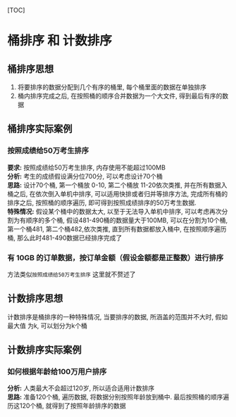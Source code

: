 [TOC]

# 桶排序 和 计数排序
## 桶排序思想
1. 将要排序的数据分配到几个有序的桶里, 每个桶里面的数据在单独排序
2. 桶内排序完成之后, 在按照桶的顺序合并数据为一个大文件, 得到最后有序的数据

## 桶排序实际案例
### 按照成绩给50万考生排序
**要求:** 按照成绩给50万考生排序, 内存使用不能超过100MB  
**分析:** 考生的成绩假设满分位700分, 可以考虑设计70个桶  
**思路:** 设计70个桶, 第一个桶放 0-10, 第二个桶放 11-20依次类推, 并在所有数据入桶之后, 在依次倒入单机中排序, 可以适用快排或者归并等排序方法, 完成所有桶的排序之后, 按照桶的顺序遍历, 即可得到按照成绩排序的50万考生数据.  
**特殊情况:** 假设某个桶中的数据太大, 以至于无法导入单机中排序, 可以考虑再次分割为有顺序的多个桶, 假设481-490桶的数据量大于100MB, 可以在分割为10个桶, 第一个桶481, 第二个桶482,依次类推, 直到所有数据都放入桶中, 在按照顺序遍历桶, 那么此时481-490数据已经排序完成了  

### 有 10GB 的订单数据，按订单金额（假设金额都是正整数）进行排序
方法类似`按照成绩给50万考生排序` 这里就不赘述了  

## 计数排序思想
计数排序是桶排序的一种特殊情况, 当要排序的数据, 所涵盖的范围并不大时, 假如最大值
为k, 可以划分为k个桶   

## 计数排序实际案例
### 如何根据年龄给100万用户排序
**分析:** 人类最大不会超过120岁, 所以适合适用计数排序  
**思路:** 准备120个桶, 遍历数据, 将数据分别按照年龄放到桶中. 最后按照桶的顺序遍历这120个桶, 就得到了按照年龄排序的数据  
